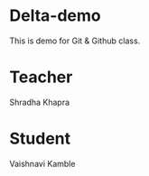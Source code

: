# Delta-demo
This is demo for Git &amp; Github class.

# Teacher
Shradha Khapra

# Student
Vaishnavi Kamble



 